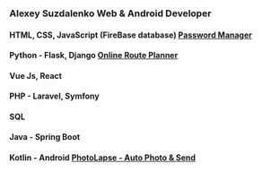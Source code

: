 ### Alexey Suzdalenko Web & Android Developer
#### HTML, CSS, JavaScript (FireBase database) [Password Manager](https://password-manager-22.web.app)
#### Python - Flask, Django [Online Route Planner](https://x-route-planning.web.app)
#### Vue Js, React
#### PHP - Laravel, Symfony
#### SQL
#### Java - Spring Boot
#### Kotlin - Android [PhotoLapse - Auto Photo & Send](https://play.google.com/store/apps/details?id=suzdalenko.photolapse)
